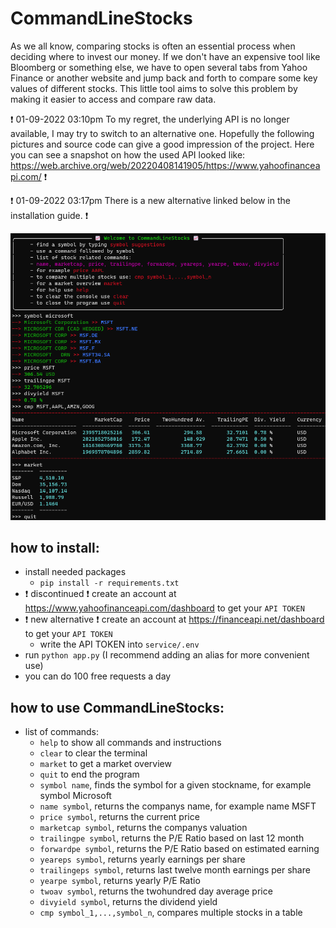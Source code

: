 # CommandLineStocks
As we all know, comparing stocks is often an essential process when deciding where to invest our money. If we don't have an expensive tool like Bloomberg or something else, we have to open several tabs from Yahoo Finance or another website and jump back and forth to compare some key values of different stocks. This little tool aims to solve this problem by making it easier to access and compare raw data.

:heavy_exclamation_mark: 01-09-2022 03:10pm To my regret, the underlying API is no longer available, I may try to switch to an alternative one. Hopefully the following pictures and source code can give a good impression of the project. Here you can see a snapshot on how the used API looked like: https://web.archive.org/web/20220408141905/https://www.yahoofinanceapi.com/ :heavy_exclamation_mark:

:heavy_exclamation_mark: 01-09-2022 03:17pm There is a new alternative linked below in the installation guide. :heavy_exclamation_mark:

![Screenshot](misc/example1.png)

## how to install:
  - install needed packages
    - `pip install -r requirements.txt`
  - :heavy_exclamation_mark: discontinued :heavy_exclamation_mark: create an account at https://www.yahoofinanceapi.com/dashboard to get your `API TOKEN`
  - :heavy_exclamation_mark: new alternative :heavy_exclamation_mark: create an account at https://financeapi.net/dashboard to get your `API TOKEN`
    - write the API TOKEN into `service/.env`
  - run `python app.py` (I recommend adding an alias for more convenient use)
  - you can do 100 free requests a day

## how to use CommandLineStocks:
  - list of commands:
      - `help` to show all commands and instructions
      - `clear` to clear the terminal
      - `market` to get a market overview
      - `quit` to end the program
      - `symbol name`, finds the symbol for a given stockname, for example symbol Microsoft
      - `name symbol`, returns the companys name, for example name MSFT
      - `price symbol`, returns the current price
      - `marketcap symbol`, returns the companys valuation
      - `trailingpe symbol`, returns the P/E Ratio based on last 12 month
      - `forwardpe symbol`, returns the P/E Ratio based on estimated earning
      - `yeareps symbol`, returns yearly earnings per share
      -  `trailingeps symbol`, returns last twelve month earnings per share
      - `yearpe symbol`, returns yearly P/E Ratio
      - `twoav symbol`, returns the twohundred day average price 
      - `divyield symbol`, returns the dividend yield
      - `cmp symbol_1,...,symbol_n`, compares multiple stocks in a table
